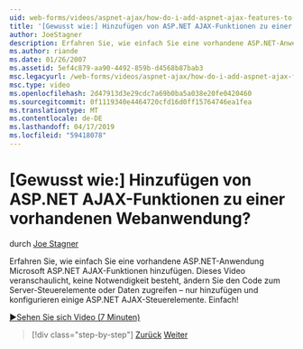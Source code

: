```yaml
---
uid: web-forms/videos/aspnet-ajax/how-do-i-add-aspnet-ajax-features-to-an-existing-web-application
title: '[Gewusst wie:] Hinzufügen von ASP.NET AJAX-Funktionen zu einer vorhandenen Webanwendung? | Microsoft-Dokumentation'
author: JoeStagner
description: Erfahren Sie, wie einfach Sie eine vorhandene ASP.NET-Anwendung Microsoft ASP.NET AJAX-Funktionen hinzufügen. In diesem Video zeigt an, dass nicht erforderlich, Ihre Server ändern...
ms.author: riande
ms.date: 01/26/2007
ms.assetid: 5ef4c879-aa90-4492-859b-d4568b87bab3
msc.legacyurl: /web-forms/videos/aspnet-ajax/how-do-i-add-aspnet-ajax-features-to-an-existing-web-application
msc.type: video
ms.openlocfilehash: 2d47913d3e29cdc7a69b0ba5a038e20fe0420460
ms.sourcegitcommit: 0f1119340e4464720cfd16d0ff15764746ea1fea
ms.translationtype: MT
ms.contentlocale: de-DE
ms.lasthandoff: 04/17/2019
ms.locfileid: "59418078"
---
```

# <a name="how-do-i-add-aspnet-ajax-features-to-an-existing-web-application"></a>[Gewusst wie:] Hinzufügen von ASP.NET AJAX-Funktionen zu einer vorhandenen Webanwendung?

durch [Joe Stagner](https://github.com/JoeStagner)

Erfahren Sie, wie einfach Sie eine vorhandene ASP.NET-Anwendung Microsoft ASP.NET AJAX-Funktionen hinzufügen. Dieses Video veranschaulicht, keine Notwendigkeit besteht, ändern Sie den Code zum Server-Steuerelemente oder Daten zugreifen – nur hinzufügen und konfigurieren einige ASP.NET AJAX-Steuerelemente. Einfach!

[&#9654;Sehen Sie sich Video (7 Minuten)](https://channel9.msdn.com/Blogs/ASP-NET-Site-Videos/how-do-i-add-aspnet-ajax-features-to-an-existing-web-application)

> [!div class="step-by-step"]
> [Zurück](how-do-i-make-client-side-network-callbacks-with-aspnet-ajax.md)
> [Weiter](how-do-i-aspnet-ajax-enable-an-existing-web-service.md)
